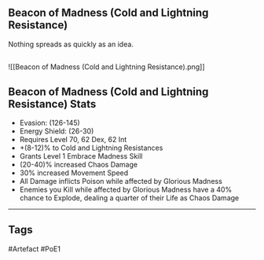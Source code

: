 ## Beacon of Madness (Cold and Lightning Resistance)
Nothing spreads as quickly as an idea.
##
![[Beacon of Madness (Cold and Lightning Resistance).png]]
## Beacon of Madness (Cold and Lightning Resistance) Stats
- Evasion: (126-145)
- Energy Shield: (26-30)
- Requires Level 70, 62 Dex, 62 Int
- +(8-12)% to Cold and Lightning Resistances
- Grants Level 1 Embrace Madness Skill
- (20-40)% increased Chaos Damage
- 30% increased Movement Speed
- All Damage inflicts Poison while affected by Glorious Madness
- Enemies you Kill while affected by Glorious Madness have a 40% chance to Explode, dealing a quarter of their Life as Chaos Damage


---
## Tags
#Artefact
#PoE1
